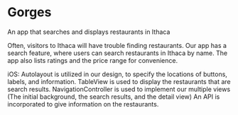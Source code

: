 # Gorges
An app that searches and displays restaurants in Ithaca

Often, visitors to Ithaca will have trouble finding restaurants. Our app has a search feature, where users can search restaurants in Ithaca by name. The app also lists ratings and the price range for convenience. 

iOS:
Autolayout is utilized in our design, to specify the locations of buttons, labels, and information.
TableView is used to display the restaurants that are search results.
NavigationController is used to implement our multiple views (The initial background, the search results, and the detail view)
An API is incorporated to give information on the restaurants. 
